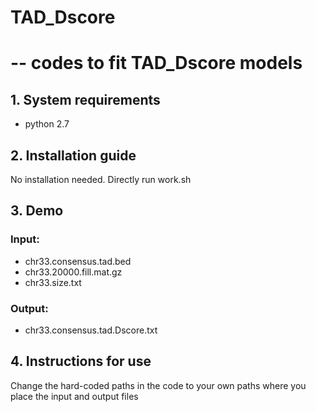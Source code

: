 # TAD_Dscore
# -- codes to fit TAD_Dscore models

## 1. System requirements

- python 2.7

## 2. Installation guide

No installation needed. Directly run work.sh

## 3. Demo

### Input:
- chr33.consensus.tad.bed
- chr33.20000.fill.mat.gz
- chr33.size.txt

### Output:
- chr33.consensus.tad.Dscore.txt

## 4. Instructions for use

Change the hard-coded paths in the code to your own paths where you place the input and output files

